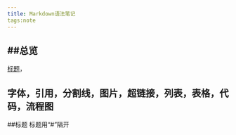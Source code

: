 ```yaml
---
title: Markdown语法笔记
tags:note
---
```

## ##总览
[标题](##标题)，
## 字体，引用，分割线，图片，超链接，列表，表格，代码，流程图
##标题
标题用“#”隔开
